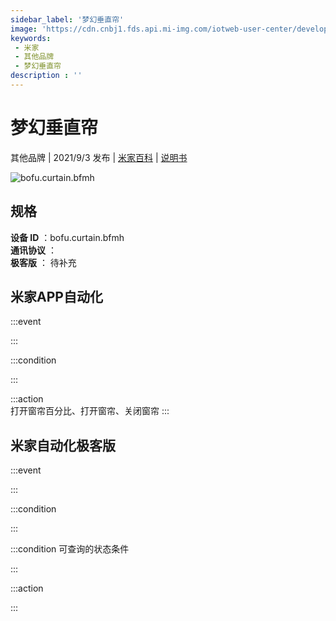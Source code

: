 ```yaml
---
sidebar_label: '梦幻垂直帘'
image: 'https://cdn.cnbj1.fds.api.mi-img.com/iotweb-user-center/developer_1679047956935c4ptMZSz.png?GalaxyAccessKeyId=AKVGLQWBOVIRQ3XLEW&Expires=9223372036854775807&Signature=ljI+V2u6flcoSFCyE99RI9jbHb4='
keywords: 
 - 米家
 - 其他品牌
 - 梦幻垂直帘
description : ''
---
```

# 梦幻垂直帘

其他品牌 | 2021/9/3 发布 | [米家百科](https://home.mi.com/webapp/content/baike/product/index.html?model=bofu.curtain.bfmh) | [说明书](https://home.mi.com/views/introduction.html?model=bofu.curtain.bfmh&region=cn)

![bofu.curtain.bfmh](https://cdn.cnbj1.fds.api.mi-img.com/iotweb-user-center/developer_1679047956935c4ptMZSz.png?GalaxyAccessKeyId=AKVGLQWBOVIRQ3XLEW&Expires=9223372036854775807&Signature=ljI+V2u6flcoSFCyE99RI9jbHb4=)

## 规格  
> 
**设备 ID** ：bofu.curtain.bfmh  
**通讯协议** ：  
**极客版**  ： 待补充 


## 米家APP自动化  

:::event  

:::

:::condition  

:::

:::action   
打开窗帘百分比、打开窗帘、关闭窗帘
:::

## 米家自动化极客版  

:::event  

:::

:::condition  

:::

:::condition 可查询的状态条件  

:::

:::action  

:::

        
